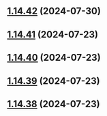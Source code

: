 ## [1.14.42](https://github.com/msobiecki/algorithm/compare/v1.14.41...v1.14.42) (2024-07-30)



## [1.14.41](https://github.com/msobiecki/algorithm/compare/v1.14.40...v1.14.41) (2024-07-23)



## [1.14.40](https://github.com/msobiecki/algorithm/compare/v1.14.39...v1.14.40) (2024-07-23)



## [1.14.39](https://github.com/msobiecki/algorithm/compare/v1.14.38...v1.14.39) (2024-07-23)



## [1.14.38](https://github.com/msobiecki/algorithm/compare/v1.14.37...v1.14.38) (2024-07-23)



